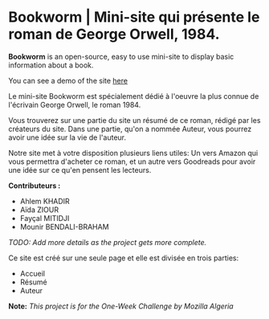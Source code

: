 Bookworm | Mini-site qui présente le roman de George Orwell, 1984.
========

**Bookworm** is an open-source, easy to use mini-site to display basic information about a book.

You can see a demo of the site [here](http://fm94.github.com/bookworm)

Le mini-site Bookworm est spécialement dédié à l'oeuvre la plus connue de l'écrivain George Orwell, le roman 1984. 

Vous trouverez sur une partie du site un résumé de ce roman, rédigé par les créateurs du site. Dans une partie, qu'on a nommée Auteur, vous pourrez avoir une idée sur la vie de l'auteur.

Notre site met à votre disposition plusieurs liens utiles: Un vers Amazon qui vous permettra d'acheter ce roman, et un autre vers Goodreads pour avoir une idée sur ce qu'en pensent les lecteurs.

**Contributeurs :**

* Ahlem KHADIR
* Aïda ZIOUR
* Fayçal MITIDJI
* Mounir BENDALI-BRAHAM

*TODO: Add more details as the project gets more complete.*

Ce site est créé sur une seule page et elle est divisée en trois parties:
- Accueil
- Résumé
- Auteur

**Note:** *This project is for the One-Week Challenge by Mozilla Algeria*